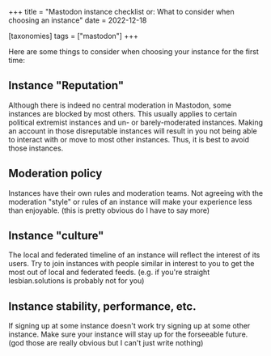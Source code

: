+++
title = "Mastodon instance checklist or: What to consider when choosing an instance"
date = 2022-12-18

[taxonomies]
tags = ["mastodon"]
+++

Here are some things to consider when choosing your instance for the first time:

<!-- more -->

## Instance "Reputation"

Although there is indeed no central moderation in Mastodon, some instances are blocked by most others.
This usually applies to certain political extremist instances and un- or barely-moderated instances.
Making an account in those disreputable instances will result in you not being able to interact with or move to most other instances.
Thus, it is best to avoid those instances.

## Moderation policy

Instances have their own rules and moderation teams.
Not agreeing with the moderation "style" or rules of an instance will make your experience less than enjoyable.
(this is pretty obvious do I have to say more)

## Instance "culture"

The local and federated timeline of an instance will reflect the interest of its users.
Try to join instances with people similar in interest to you to get the most out of local and federated feeds.
(e.g. if you're straight lesbian.solutions is probably not for you)

## Instance stability, performance, etc.

If signing up at some instance doesn't work try signing up at some other instance.
Make sure your instance will stay up for the forseeable future.
(god those are really obvious but I can't just write nothing)